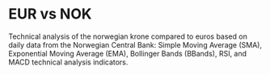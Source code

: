 # EUR vs NOK
Technical analysis of the norwegian krone compared to euros based on daily data from the Norwegian Central Bank: Simple Moving Average (SMA), Exponential Moving Average (EMA), Bollinger Bands (BBands), RSI, and MACD technical analysis indicators. 
